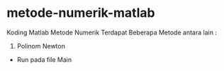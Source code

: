 # metode-numerik-matlab
Koding Matlab Metode Numerik 
Terdapat Beberapa Metode antara lain :

1. Polinom Newton
- Run pada file Main